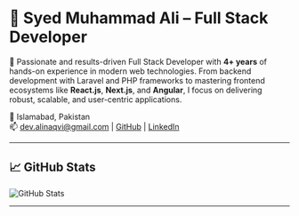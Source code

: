 # 👋 Syed Muhammad Ali – Full Stack Developer

🚀 Passionate and results-driven Full Stack Developer with **4+ years** of hands-on experience in modern web technologies. From backend development with Laravel and PHP frameworks to mastering frontend ecosystems like **React.js**, **Next.js**, and **Angular**, I focus on delivering robust, scalable, and user-centric applications.

📍 Islamabad, Pakistan  
📫 [dev.alinaqvi@gmail.com](mailto:dev.alinaqvi@gmail.com) | [GitHub](https://github.com/techknowch) | [LinkedIn](https://www.linkedin.com/in/devalinaqvi/)

---

## 📈 GitHub Stats

![GitHub Stats](https://github-readme-stats.vercel.app/api?username=techknowasia&show_icons=true&theme=radical)

---
